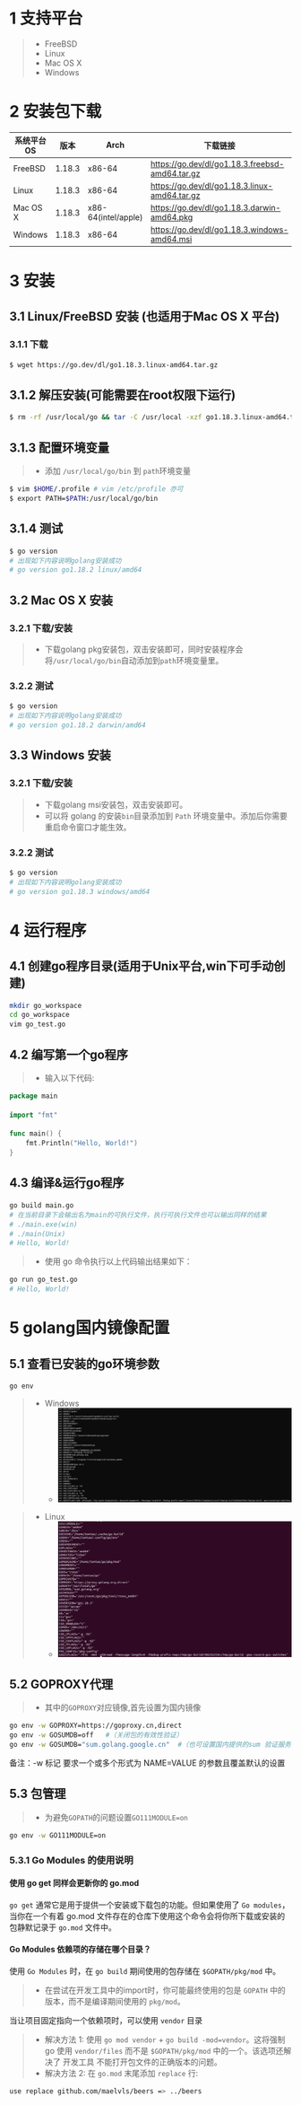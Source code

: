 # 1 支持平台

> + FreeBSD
> + Linux
> + Mac OS X
> + Windows

# 2 安装包下载

| 系统平台OS   | 版本     | Arch                | 下载链接                                            |
|----------|--------|---------------------|-------------------------------------------------|
| FreeBSD  | 1.18.3 | x86-64              | https://go.dev/dl/go1.18.3.freebsd-amd64.tar.gz |
| Linux    | 1.18.3 | x86-64              | https://go.dev/dl/go1.18.3.linux-amd64.tar.gz   |
| Mac OS X | 1.18.3 | x86-64(intel/apple) | https://go.dev/dl/go1.18.3.darwin-amd64.pkg     |
| Windows  | 1.18.3 | x86-64              | https://go.dev/dl/go1.18.3.windows-amd64.msi    |

# 3 安装

## 3.1 Linux/FreeBSD 安装 (也适用于Mac OS X 平台)

### 3.1.1 下载

```bash
$ wget https://go.dev/dl/go1.18.3.linux-amd64.tar.gz
```

## 3.1.2 解压安装(可能需要在root权限下运行)

```bash
$ rm -rf /usr/local/go && tar -C /usr/local -xzf go1.18.3.linux-amd64.tar.gz
```

## 3.1.3 配置环境变量

> + 添加 `/usr/local/go/bin` 到 `path`环境变量

```bash
$ vim $HOME/.profile # vim /etc/profile 亦可
$ export PATH=$PATH:/usr/local/go/bin
```

## 3.1.4 测试

```bash
$ go version
# 出现如下内容说明golang安装成功
# go version go1.18.2 linux/amd64
```

## 3.2 Mac OS X 安装

### 3.2.1 下载/安装

> + 下载golang pkg安装包，双击安装即可，同时安装程序会将`/usr/local/go/bin`自动添加到`path`环境变量里。

### 3.2.2 测试

```bash
$ go version
# 出现如下内容说明golang安装成功
# go version go1.18.2 darwin/amd64
```

## 3.3 Windows 安装

### 3.2.1 下载/安装

> + 下载golang msi安装包，双击安装即可。
> + 可以将 golang 的安装`bin`目录添加到 `Path` 环境变量中。添加后你需要重启命令窗口才能生效。

### 3.2.2 测试

```bash
$ go version
# 出现如下内容说明golang安装成功
# go version go1.18.3 windows/amd64
```

# 4 运行程序

## 4.1 创建go程序目录(适用于Unix平台,win下可手动创建)

```bash
mkdir go_workspace
cd go_workspace
vim go_test.go
```

## 4.2 编写第一个go程序

> + 输入以下代码:

```go
package main

import "fmt"

func main() {
	fmt.Println("Hello, World!")
}
```

## 4.3 编译&运行go程序

```bash
go build main.go
# 在当前目录下会输出名为main的可执行文件，执行可执行文件也可以输出同样的结果
# ./main.exe(win)
# ./main(Unix)
# Hello, World!
```

> + 使用 go 命令执行以上代码输出结果如下：

```bash
go run go_test.go
# Hello, World!
```

# 5 golang国内镜像配置

## 5.1 查看已安装的go环境参数

```bash
go env
```

> + Windows
>   + ![img.png](../posts/2020/05/20/goenv-win.png)

> + Linux
>   + ![img_1.png](../posts/2020/05/20/goenv-ubuntu.png)

## 5.2 GOPROXY代理

> + 其中的`GOPROXY`对应镜像,首先设置为国内镜像

```bash
go env -w GOPROXY=https://goproxy.cn,direct
go env -w GOSUMDB=off   #（关闭包的有效性验证）
go env -w GOSUMDB="sum.golang.google.cn"  #（也可设置国内提供的sum 验证服务）
```

备注：-w 标记 要求一个或多个形式为 NAME=VALUE 的参数且覆盖默认的设置

## 5.3 包管理

> + 为避免`GOPATH`的问题设置`GO111MODULE=on`

```bash
go env -w GO111MODULE=on
```

### 5.3.1 Go Modules 的使用说明
#### 使用 go get 同样会更新你的 go.mod

`go get` 通常它是用于提供一个安装或下载包的功能。但如果使用了 `Go modules`，当你在一个有着 go.mod 文件存在的仓库下使用这个命令会将你所下载或安装的包静默记录于 `go.mod` 文件中。

#### Go Modules 依赖项的存储在哪个目录？

使用 `Go Modules` 时，在 `go build` 期间使用的包存储在 `$GOPATH/pkg/mod` 中。

> + 在尝试在开发工具中的import时，你可能最终使用的包是 `GOPATH` 中的版本，而不是编译期间使用的 `pkg/mod`。

当让项目固定指向一个依赖项时，可以使用 `vendor` 目录

> + 解决方法 1: 使用 `go mod vendor` + `go build -mod=vendor`。这将强制 go 使用 `vendor/files` 而不是 `$GOPATH/pkg/mod` 中的一个。该选项还解决了 开发工具 不能打开包文件的正确版本的问题。
> + 解决方法 2: 在 `go.mod` 末尾添加 `replace` 行:

```bash
use replace github.com/maelvls/beers => ../beers
```